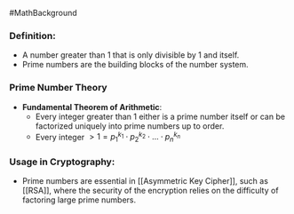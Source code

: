 #MathBackground 
### Definition: 
- A number greater than 1 that is only divisible by 1 and itself. 
- Prime numbers are the building blocks of the number system.
### Prime Number Theory
- **Fundamental Theorem of Arithmetic**:
	- Every integer greater than 1 either is a prime number itself or can be factorized uniquely into prime numbers up to order.
	- Every integer $> 1 = p_1^{k_1} \cdot p_2^{k_2} \cdot ... \cdot p_n^{k_n}$
### Usage in Cryptography:
- Prime numbers are essential in [[Asymmetric Key Cipher]], such as [[RSA]], where the security of the encryption relies on the difficulty of factoring large prime numbers.